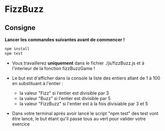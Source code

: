 # FizzBuzz

## Consigne 

**Lancer les commandes suivantes avant de commencer !**

```javascript
npm install
npm test
```

- Vous travaillerez **uniquement** dans le fichier ./js/fizzBuzz.js et à l'interieur de la fonction fizzBuzzGame !

- Le but est d'afficher dans la console la liste des entiers allant de 1 à 100 en substituant à l'entier :
    - la valeur "Fizz" si l'entier est divisible par 3
    - la valeur "Buzz" si l'entier est divisible par 5
    - la valeur "FizzBuzz" si l'entier est à la fois divisiable par 3 et 5

- Dans votre terminal aprés avoir lancé le script "npm test" des test vont être lancé, le but étant qu'il passe tous au vert pour valider votre exercice